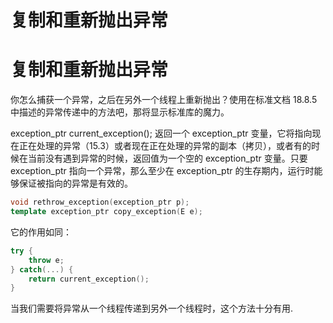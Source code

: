 # 复制和重新抛出异常

# 复制和重新抛出异常

你怎么捕获一个异常，之后在另外一个线程上重新抛出？使用在标准文档 18.8.5 中描述的异常传递中的方法吧，那将显示标准库的魔力。

exception_ptr current_exception(); 返回一个 exception_ptr 变量，它将指向现在正在处理的异常（15.3）或者现在正在处理的异常的副本（拷贝），或者有的时候在当前没有遇到异常的时候，返回值为一个空的 exception_ptr 变量。只要 exception_ptr 指向一个异常，那么至少在 exception_ptr 的生存期内，运行时能够保证被指向的异常是有效的。

```cpp
void rethrow_exception(exception_ptr p); 
template exception_ptr copy_exception(E e); 
```

它的作用如同：

```cpp
try {
    throw e;
} catch(...) {
    return current_exception();
} 
```

当我们需要将异常从一个线程传递到另外一个线程时，这个方法十分有用.
